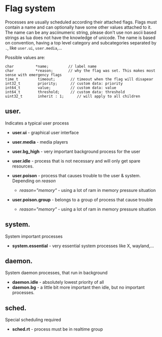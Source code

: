 # Flag system

Processes are usually scheduled according their attached flags. Flags must contain a name and can optionally have some other values attached to it. The name can be any asciinumeric string, please don't use non ascii based strings as lua does not have the knowledge of unicode. The name is based on convention, having a top level category and subcategories separated by `.`, like `user.ui`, `user.media`,...

Possible values are:

    char          *name;         // label name
    char          *reason;       // why the flag was set. This makes most sense with emergency flags
    time_t         timeout;       // timeout when the flag will disapear
    int32_t        priority;      // custom data: priority
    int64_t        value;         // custom data: value
    int64_t        threshold;     // custom data: threshold
    uint32_t       inherit : 1;      // will apply to all children


## user.
Indicates a typical user process

- **user.ui** - graphical user interface
- **user.media** - media players
- **user.bg_high** - very important background process for the user
- **user.idle** - process that is not necessary and will only get spare resources.

- **user.poison** - process that causes trouble to the user & system. Depending on _reason_
  - _reason="memory"_ - using a lot of ram in memory pressure situation
- **user.poison.group** - belongs to a group of process that cause trouble
  - _reason="memory"_ - using a lot of ram in memory pressure situation

## system.
System important processes

* **system.essential** - very essential system processes like X, wayland,...

## daemon.
System daemon processes, that run in background

- **daemon.idle** - absolutely lowest priority of all 
- **daemon.bg** - a little bit more important then idle, but no important processes.

## sched.
Special scheduling required

- **sched.rt** - process must be in realtime group
